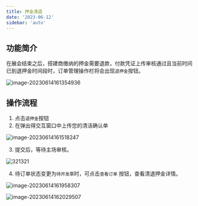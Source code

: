 ```yaml
---
title: 押金清退
date: '2023-06-12'
sidebar: 'auto'
---
```


## 功能简介

在展会结束之后，搭建商缴纳的押金需要退款，付款凭证上传审核通过且当前时间已到退押金时间段时，订单管理操作栏将会出现`退押金`按钮。

![image-20230614161354936](https://test-md.obs.cn-south-1.myhuaweicloud.com/img/apple/202306141613982.png)

## 操作流程

1. 点击`退押金`按钮
2. 在弹出得交互窗口中上传您的清洁确认单

![image-20230614161518247](https://test-md.obs.cn-south-1.myhuaweicloud.com/img/apple/202306141615287.png)

3. 提交后，等待主场审核。

![321321](https://test-md.obs.cn-south-1.myhuaweicloud.com/img/apple/202306141615719.png)

4. 待订单状态变更为`待开发票`时，可点击`查看订单` 按钮，查看清退押金详情。

![image-20230614161958307](https://test-md.obs.cn-south-1.myhuaweicloud.com/img/apple/202306141619346.png)

![image-20230614162029507](https://test-md.obs.cn-south-1.myhuaweicloud.com/img/apple/202306141620558.png)

